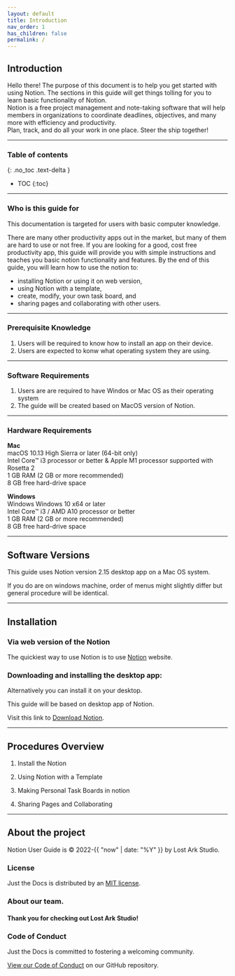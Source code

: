```yaml
---
layout: default
title: Introduction
nav_order: 1
has_children: false
permalink: /
---
```


## Introduction

Hello there!
The purpose of this document is to help you get started with using Notion. The sections in this guide will get things tolling for you to learn basic functionality of Notion.
<br>
Notion is a free project management and note-taking software that will help members in organizations to coordinate deadlines, objectives, and many more with efficiency and productivity.
<br>
Plan, track, and do all your work in one place. Steer the ship together!

---

### Table of contents
{: .no_toc .text-delta }
* TOC
{:toc}

---

### Who is this guide for

This documentation is targeted for users with basic computer knowledge.

There are many other productivity apps out in the market, but many of them are hard to use or not free. If you are looking for a good, cost free productivity app, this guide will provide you with simple instructions and teaches you basic notion functionality and features. By the end of this guide, you will learn how to use the notion to:

* installing Notion or using it on web version,
* using Notion with a template,
* create, modify, your own task board, and
* sharing pages and collaborating with other users.

---

### Prerequisite Knowledge

1. Users will be required to know how to install an app on their device.
2. Users are expected to konw what operating system they are using. 

---

### Software Requirements
1. Users are are required to have Windos or Mac OS as their operating system
2. The guide will be created based on MacOS version of Notion.

---

### Hardware Requirements
**Mac**<br>
macOS 10.13 High Sierra or later (64-bit only)<br>
Intel Core™ i3 processor or better & Apple M1 processor supported with Rosetta 2<br>
1 GB RAM (2 GB or more recommended)<br>
8 GB free hard-drive space<br>

**Windows**<br>
Windows Windows 10 x64 or later <br>
Intel Core™ i3 / AMD A10 processor or better<br>
1 GB RAM (2 GB or more recommended)<br>
8 GB free hard-drive space<br>

---

## Software Versions

This guide uses Notion version 2.15 desktop app on a Mac OS system. 

If you do are on windows machine, order of menus might slightly differ but general procedure will be identical. 

---

## Installation

### Via web version of the Notion

The quickiest way to use Notion is to use [Notion](https://www.notion.so/) website.
<br>

### Downloading and installing the desktop app:

Alternatively you can install it on your desktop.

This guide will be based on desktop app of Notion.

Visit this link to [Download Notion](https://www.notion.so/desktop).

---

## Procedures Overview

1. Install the Notion

2. Using Notion with a Template

3. Making Personal Task Boards in notion

4. Sharing Pages and Collaborating

---

## About the project

Notion User Guide is &copy; 2022-{{ "now" | date: "%Y" }} by Lost Ark Studio.

### License

Just the Docs is distributed by an [MIT license](https://github.com/just-the-docs/just-the-docs/tree/main/LICENSE.txt).

### About our team.



#### Thank you for checking out Lost Ark Studio!

<ul class="list-style-none">

</ul>

### Code of Conduct

Just the Docs is committed to fostering a welcoming community.

[View our Code of Conduct](https://github.com/just-the-docs/just-the-docs/tree/main/CODE_OF_CONDUCT.md) on our GitHub repository.
